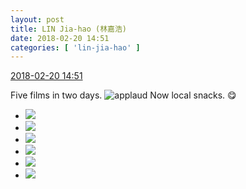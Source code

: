 ```yaml
---
layout: post
title: LIN Jia-hao (林嘉浩)
date: 2018-02-20 14:51
categories: [ 'lin-jia-hao' ]
---
```


<div class="weibo-info">
  <a href="https://weibo.com/6210352257/G3Zt83vZJ">2018-02-20 14:51</a>
</div>

Five films in two days. ![applaud](https://img.t.sinajs.cn/t4/appstyle/expression/ext/normal/36/gza_org.gif) Now local snacks. :yum:

<!-- more -->

<ul class="weibo-pic-list-2">
  <li class="weibo-pic">
    <a href="https://wx1.sinaimg.cn/mw690/006Mi0jTgy1fomwvozcfkj32qj3ndu0y.jpg"><img src="https://wx1.sinaimg.cn/thumb150/006Mi0jTgy1fomwvozcfkj32qj3ndu0y.jpg"/></a>
  </li>
  <li class="weibo-pic">
    <a href="https://wx2.sinaimg.cn/mw690/006Mi0jTgy1fomwvwtd5kj32qj3ndhdv.jpg"><img src="https://wx2.sinaimg.cn/thumb150/006Mi0jTgy1fomwvwtd5kj32qj3ndhdv.jpg"/></a>
  </li>
  <li class="weibo-pic">
    <a href="https://wx1.sinaimg.cn/mw690/006Mi0jTgy1fomwvk1609j32qj3ndb2b.jpg"><img src="https://wx1.sinaimg.cn/thumb150/006Mi0jTgy1fomwvk1609j32qj3ndb2b.jpg"/></a>
  </li>
  <li class="weibo-pic">
    <a href="https://wx2.sinaimg.cn/mw690/006Mi0jTgy1fomww2u51sj32qj3ndhdv.jpg"><img src="https://wx2.sinaimg.cn/thumb150/006Mi0jTgy1fomww2u51sj32qj3ndhdv.jpg"/></a>
  </li>
  <li class="weibo-pic">
    <a href="https://wx1.sinaimg.cn/mw690/006Mi0jTgy1fomww7omopj32qj3ndhdv.jpg"><img src="https://wx1.sinaimg.cn/thumb150/006Mi0jTgy1fomww7omopj32qj3ndhdv.jpg"/></a>
  </li>
  <li class="weibo-pic">
    <a href="https://wx2.sinaimg.cn/mw690/006Mi0jTgy1fomww8ed37j30l90qumz9.jpg"><img src="https://wx2.sinaimg.cn/thumb150/006Mi0jTgy1fomww8ed37j30l90qumz9.jpg"/></a>
  </li>
</ul>
